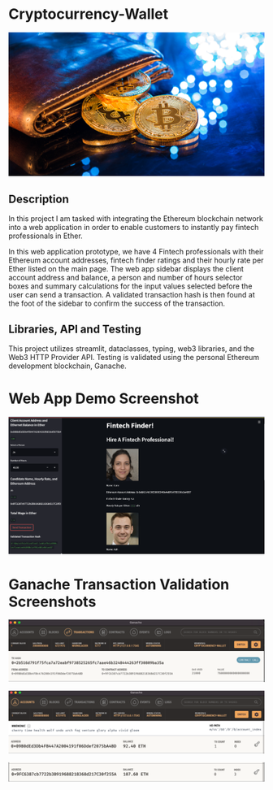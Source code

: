 # Cryptocurrency-Wallet

![An image shows a wallet with bitcoin.](Images/19-4-challenge-image.png)

## Description
In this project I am tasked with integrating the Ethereum blockchain network into a web application in order to enable customers to instantly pay fintech professionals in Ether.

In this web application prototype, we have 4 Fintech professionals with their Ethereum account addresses, fintech finder ratings and their hourly rate per Ether listed on the main page. The web app sidebar displays the client account address and balance, a person and number of hours selector boxes and summary calculations for the input values selected before the user can send a transaction. A validated transaction hash is then found at the foot of the sidebar to confirm the success of the transaction.

## Libraries, API and Testing

This project utilizes streamlit, dataclasses, typing, web3 libraries, and the Web3 HTTP Provider API. Testing is validated using the personal Ethereum development blockchain, Ganache.

# Web App Demo Screenshot

![Streamlit](Images/streamlit_main.png)

# Ganache Transaction Validation Screenshots

![Ganache-transactions](Images/Ganache_transactions.png)

![Ganache-client](Images/client_account_address.png)

![Ganache-recipient](Images/recipient_account_address.png)